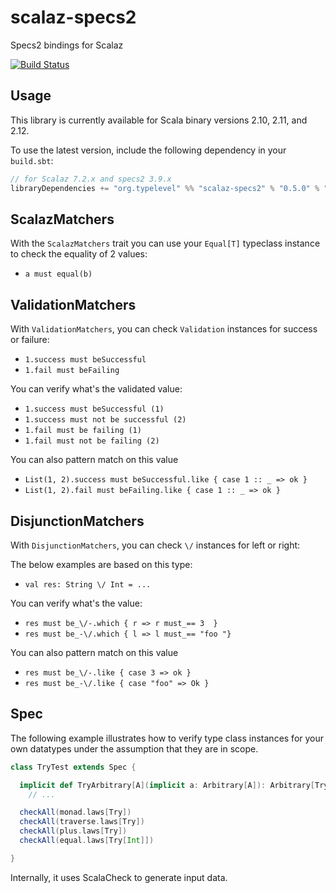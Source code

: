 scalaz-specs2
=============

Specs2 bindings for Scalaz

[![Build Status](https://travis-ci.org/typelevel/scalaz-specs2.png?branch=master)](http://travis-ci.org/typelevel/scalaz-specs2)

Usage
-----

This library is currently available for Scala binary versions 2.10, 2.11, and 2.12.

To use the latest version, include the following dependency in your `build.sbt`:

```scala
// for Scalaz 7.2.x and specs2 3.9.x
libraryDependencies += "org.typelevel" %% "scalaz-specs2" % "0.5.0" % "test"
```


ScalazMatchers
--------------

With the `ScalazMatchers` trait you can use your `Equal[T]` typeclass instance to check the equality of 2 values:

* `a must equal(b)`

ValidationMatchers
------------------

With `ValidationMatchers`, you can check `Validation` instances for success or failure:

* `1.success must beSuccessful`
* `1.fail must beFailing`

You can verify what's the validated value:

* `1.success must beSuccessful (1)`
* `1.success must not be successful (2)`
* `1.fail must be failing (1)`
* `1.fail must not be failing (2)`

You can also pattern match on this value

* `List(1, 2).success must beSuccessful.like { case 1 :: _ => ok }`
* `List(1, 2).fail must beFailing.like { case 1 :: _ => ok }`

DisjunctionMatchers
------------------

With `DisjunctionMatchers`, you can check `\/` instances for left or right:

The below examples are based on this type:

* `val res: String \/ Int = ...`

You can verify what's the value:

* `res must be_\/-.which { r => r must_== 3  }`
* `res must be_-\/.which { l => l must_== "foo "}`

You can also pattern match on this value

* `res must be_\/-.like { case 3 => ok }`
* `res must be_-\/.like { case "foo" => Ok }`

Spec
----

The following example illustrates how to verify type class instances for your own datatypes under the assumption that they are in scope.

```scala
class TryTest extends Spec {

  implicit def TryArbitrary[A](implicit a: Arbitrary[A]): Arbitrary[Try[A]] =
    // ...

  checkAll(monad.laws[Try])
  checkAll(traverse.laws[Try])
  checkAll(plus.laws[Try])
  checkAll(equal.laws[Try[Int]])

}
```

Internally, it uses ScalaCheck to generate input data.
